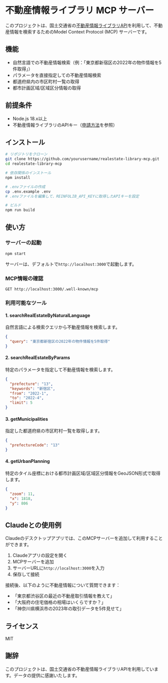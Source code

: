 # 不動産情報ライブラリ MCP サーバー

このプロジェクトは、国土交通省の[不動産情報ライブラリAPI](https://www.reinfolib.mlit.go.jp/help/apiManual/)を利用して、不動産情報を検索するためのModel Context Protocol (MCP) サーバーです。

## 機能

- 自然言語での不動産情報検索（例：「東京都新宿区の2022年の物件情報を5件取得」）
- パラメータを直接指定しての不動産情報検索
- 都道府県内の市区町村一覧の取得
- 都市計画区域/区域区分情報の取得

## 前提条件

- Node.js 18.x以上
- 不動産情報ライブラリのAPIキー（[申請方法](https://www.reinfolib.mlit.go.jp/help/apiManual/#titleApiApplication)を参照）

## インストール

```bash
# リポジトリをクローン
git clone https://github.com/yourusername/realestate-library-mcp.git
cd realestate-library-mcp

# 依存関係のインストール
npm install

# .envファイルの作成
cp .env.example .env
# .envファイルを編集して、REINFOLIB_API_KEYに取得したAPIキーを設定

# ビルド
npm run build
```

## 使い方

### サーバーの起動

```bash
npm start
```

サーバーは、デフォルトで`http://localhost:3000`で起動します。

### MCP情報の確認

```
GET http://localhost:3000/.well-known/mcp
```

### 利用可能なツール

#### 1. searchRealEstateByNaturalLanguage

自然言語による検索クエリから不動産情報を検索します。

```json
{
  "query": "東京都新宿区の2022年の物件情報を5件取得"
}
```

#### 2. searchRealEstateByParams

特定のパラメータを指定して不動産情報を検索します。

```json
{
  "prefecture": "13",
  "keywords": "新宿区",
  "from": "2022-1",
  "to": "2022-4",
  "limit": 5
}
```

#### 3. getMunicipalities

指定した都道府県の市区町村一覧を取得します。

```json
{
  "prefectureCode": "13"
}
```

#### 4. getUrbanPlanning

特定のタイル座標における都市計画区域/区域区分情報をGeoJSON形式で取得します。

```json
{
  "zoom": 11,
  "x": 1818,
  "y": 806
}
```

## Claudeとの使用例

Claudeのデスクトップアプリでは、このMCPサーバーを追加して利用することができます。

1. Claudeアプリの設定を開く
2. MCPサーバーを追加
3. サーバーURLに`http://localhost:3000`を入力
4. 保存して接続

接続後、以下のように不動産情報について質問できます：

- 「東京都渋谷区の最近の不動産取引情報を教えて」
- 「大阪府の住宅価格の相場はいくらですか？」
- 「神奈川県横浜市の2023年の取引データを5件見せて」

## ライセンス

MIT

## 謝辞

このプロジェクトは、国土交通省の不動産情報ライブラリAPIを利用しています。データの提供に感謝いたします。 